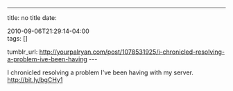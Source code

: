 ---
title: no title
date:

 2010-09-06T21:29:14-04:00  
tags:  []

tumblr_url:
http://yourpalryan.com/post/1078531925/i-chronicled-resolving-a-problem-ive-been-having
\-\--

I chronicled resolving a problem I've been having with my server.
<http://bit.ly/bgCHy1>
